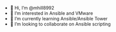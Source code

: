 - 👋 Hi, I’m @mhill8992
- 👀 I’m interested in Ansible and VMware
- 🌱 I’m currently learning Ansible/Ansible Tower
- 💞️ I’m looking to collaborate on Ansible scripting

<!---
mhill8992/mhill8992 is a ✨ special ✨ repository because its `README.md` (this file) appears on your GitHub profile.
You can click the Preview link to take a look at your changes.
--->
